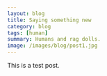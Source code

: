 ```yaml
---
layout: blog
title: Saying something new
category: blog
tags: [human]  
summary: Humans and rag dolls.
image: /images/blog/post1.jpg
---
```


This is a test post.
